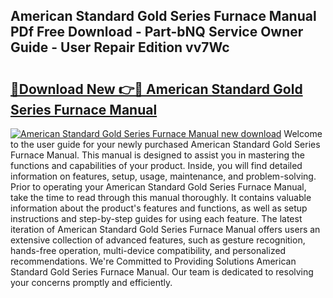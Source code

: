 ## American Standard Gold Series Furnace Manual PDf Free Download - Part-bNQ Service Owner Guide - User Repair Edition vv7Wc

# <h2><a href="http://bc76209.oget.top/?id=American+Standard+Gold+Series+Furnace+Manual">🔗Download New 👉🔴 American Standard Gold Series Furnace Manual</a></h2>

[![American Standard Gold Series Furnace Manual new download](https://i.imgur.com/5g1atiW.png)](http://bc76209.oget.top/?id=American+Standard+Gold+Series+Furnace+Manual)
Welcome to the user guide for your newly purchased American Standard Gold Series Furnace Manual. This manual is designed to assist you in mastering the functions and capabilities of your product. Inside, you will find detailed information on features, setup, usage, maintenance, and problem-solving. Prior to operating your American Standard Gold Series Furnace Manual, take the time to read through this manual thoroughly. It contains valuable information about the product's features and functions, as well as setup instructions and step-by-step guides for using each feature. The latest iteration of American Standard Gold Series Furnace Manual offers users an extensive collection of advanced features, such as gesture recognition, hands-free operation, multi-device compatibility, and personalized recommendations. We're Committed to Providing Solutions American Standard Gold Series Furnace Manual. Our team is dedicated to resolving your concerns promptly and efficiently.
